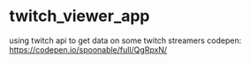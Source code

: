 # twitch_viewer_app
using twitch api to get data on some twitch streamers
codepen: https://codepen.io/spoonable/full/QgRpxN/
